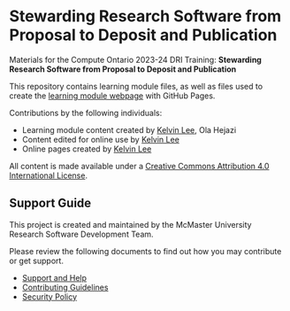 # Stewarding Research Software from Proposal to Deposit and Publication

Materials for the Compute Ontario 2023-24 DRI Training: **Stewarding Research Software from Proposal to Deposit and Publication** 

This repository contains learning module files, as well as files used to create the [learning module webpage](https://mcmasterrs.github.io/lm_CO2024-deliverables) with GitHub Pages.  

Contributions by the following individuals: 
- Learning module content created by [Kelvin Lee](https://orcid.org/0009-0000-7340-3204), Ola Hejazi
- Content edited for online use by [Kelvin Lee](https://orcid.org/0009-0000-7340-3204) 
- Online pages created by [Kelvin Lee](https://orcid.org/0009-0000-7340-3204) 

All content is made available under a [Creative Commons Attribution 4.0 International License](https://creativecommons.org/licenses/by/4.0/).  

## Support Guide

This project is created and maintained by the McMaster University Research Software Development Team.  

Please review the following documents to find out how you may contribute or get support.  
- [Support and Help](https://github.com/McMasterRS/.github/blob/main/SUPPORT.md)
- [Contributing Guidelines](https://github.com/McMasterRS/.github/blob/main/CONTRIBUTING.md)
- [Security Policy](https://github.com/McMasterRS/.github/blob/main/SECURITY.md)
